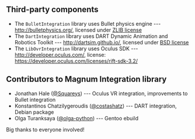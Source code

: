 Third-party components
----------------------

-   The `BulletIntegration` library uses Bullet physics engine --- http://bulletphysics.org/,
    licensed under [ZLIB license](http://zlib.net/zlib_license.html)
-   The `DartIntegration` library uses DART Dynamic Animation and Robotics Toolkit ---
    http://dartsim.github.io/, licensed under
    [BSD license](https://github.com/dartsim/dart/blob/master/LICENSE)
-   The `LibOvrIntegration` library uses Oculus SDK --- http://developer.oculus.com/,
    license: https://developer.oculus.com/licenses/rift-sdk-3.2/

Contributors to Magnum Integration library
------------------------------------------

-   Jonathan Hale ([@Squareys](https://github.com/Squareys)) --- Oculus VR
    integration, improvements to Bullet integration
-   Konstantinos Chatzilygeroudis ([@costashatz](https://github.com/costashatz)) ---
    DART integration, Debian package
-   Olga Turanksaya ([@olga-python](https://github.com/olga-python)) --- Gentoo
    ebuild

Big thanks to everyone involved!
